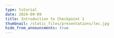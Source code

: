 ```yaml
---
type: tutorial
date: 2024-09-09
title: Introduction to Checkpoint 1
thumbnail: /static_files/presentations/lec.jpg
hide_from_announcments: true
---
```


